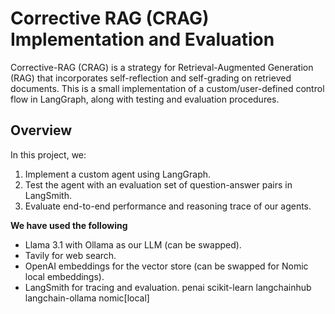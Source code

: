 # Corrective RAG (CRAG) Implementation and Evaluation

Corrective-RAG (CRAG) is a strategy for Retrieval-Augmented Generation (RAG) that incorporates self-reflection and self-grading on retrieved documents. This is a small implementation of a custom/user-defined control flow in LangGraph, along with testing and evaluation procedures.

## Overview

In this project, we:
1. Implement a custom agent using LangGraph.
2. Test the agent with an evaluation set of question-answer pairs in LangSmith.
3. Evaluate end-to-end performance and reasoning trace of our agents.


**We have used the following**
- Llama 3.1 with Ollama as our LLM (can be swapped).
- Tavily for web search.
- OpenAI embeddings for the vector store (can be swapped for Nomic local embeddings).
- LangSmith for tracing and evaluation.
penai scikit-learn langchainhub langchain-ollama nomic[local]

